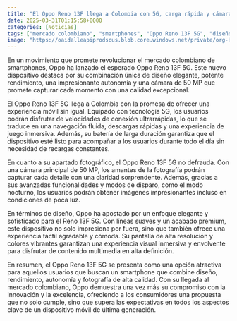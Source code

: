 ```yaml
---
title: "El Oppo Reno 13F llega a Colombia con 5G, carga rápida y cámara de 50 MP - características y precio"
date: 2025-03-31T01:15:58+0000
categories: [Noticias]
tags: ["mercado colombiano", "smartphones", "Oppo Reno 13F 5G", "diseño elegante", "cámara de 50 MP", "tecnología 5G", "batería de larga duración", "fotografía de alta calidad."]
image: "https://oaidalleapiprodscus.blob.core.windows.net/private/org-HKmKxpuNw3Y88lm4EBrIPq0n/user-ZwiCXOggLL8ZNNKE2g7rXFmV/img-QAIh9JxtIJAPKUp8rVw0Pgq9.png?st=2025-03-31T00%3A15%3A58Z&se=2025-03-31T02%3A15%3A58Z&sp=r&sv=2024-08-04&sr=b&rscd=inline&rsct=image/png&skoid=d505667d-d6c1-4a0a-bac7-5c84a87759f8&sktid=a48cca56-e6da-484e-a814-9c849652bcb3&skt=2025-03-30T07%3A21%3A51Z&ske=2025-03-31T07%3A21%3A51Z&sks=b&skv=2024-08-04&sig=WAnURbBE1oEZLmxUKI9liH3QYjxANz2v3Nr%2B/YZXOkI%3D"
---
```


En un movimiento que promete revolucionar el mercado colombiano de smartphones, Oppo ha lanzado el esperado Oppo Reno 13F 5G. Este nuevo dispositivo destaca por su combinación única de diseño elegante, potente rendimiento, una impresionante autonomía y una cámara de 50 MP que promete capturar cada momento con una calidad excepcional.

El Oppo Reno 13F 5G llega a Colombia con la promesa de ofrecer una experiencia móvil sin igual. Equipado con tecnología 5G, los usuarios podrán disfrutar de velocidades de conexión ultrarrápidas, lo que se traduce en una navegación fluida, descargas rápidas y una experiencia de juego inmersiva. Además, su batería de larga duración garantiza que el dispositivo esté listo para acompañar a los usuarios durante todo el día sin necesidad de recargas constantes.

En cuanto a su apartado fotográfico, el Oppo Reno 13F 5G no defrauda. Con una cámara principal de 50 MP, los amantes de la fotografía podrán capturar cada detalle con una claridad sorprendente. Además, gracias a sus avanzadas funcionalidades y modos de disparo, como el modo nocturno, los usuarios podrán obtener imágenes impresionantes incluso en condiciones de poca luz.

En términos de diseño, Oppo ha apostado por un enfoque elegante y sofisticado para el Reno 13F 5G. Con líneas suaves y un acabado premium, este dispositivo no solo impresiona por fuera, sino que también ofrece una experiencia táctil agradable y cómoda. Su pantalla de alta resolución y colores vibrantes garantizan una experiencia visual inmersiva y envolvente para disfrutar de contenido multimedia en alta definición.

En resumen, el Oppo Reno 13F 5G se presenta como una opción atractiva para aquellos usuarios que buscan un smartphone que combine diseño, rendimiento, autonomía y fotografía de alta calidad. Con su llegada al mercado colombiano, Oppo demuestra una vez más su compromiso con la innovación y la excelencia, ofreciendo a los consumidores una propuesta que no solo cumple, sino que supera las expectativas en todos los aspectos clave de un dispositivo móvil de última generación.
    